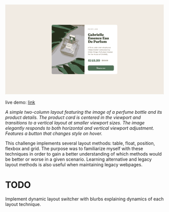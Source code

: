 ![live demo screenshot of product preview card](/assets/img/003-product-preview-card-big.gif)

live demo: [link](https://trentslaton.github.io/Front-End-Mentor/_challenges/003-product-preview-card/index.html)

_A simple two-column layout featuring the image of a perfume bottle and its product details. The product card is centered in the viewport and transitions to a vertical layout at smaller viewport sizes. The image elegantly responds to both horizontal and vertical viewport adjustment. Features a button that changes style on hover._

This challenge implements several layout methods: table, float, position, flexbox and grid. The purpose was to familiarize myself with these techniques in order to gain a better understanding of which methods would be better or worse in a given scenario. Learning alternative and legacy layout methods is also useful when maintaining legacy webpages.

# TODO

Implement dynamic layout switcher with blurbs explaining dynamics of each layout technique.
